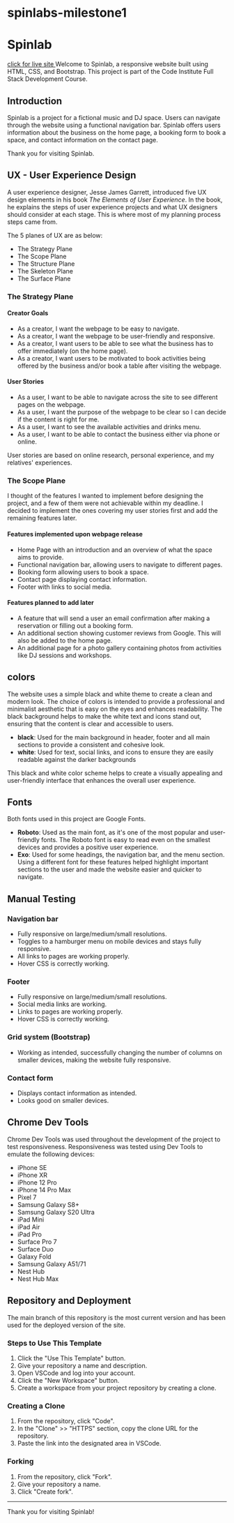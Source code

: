﻿# spinlabs-milestone1
# Spinlab
<a href="index.html"> click for live site </a>
Welcome to Spinlab, a responsive website built using HTML, CSS, and Bootstrap. This project is part of the Code Institute Full Stack Development Course.

## Introduction

Spinlab is a project for a fictional music and DJ space. Users can navigate through the website using a functional navigation bar. Spinlab offers users information about the business on the home page, a booking form to book a space, and contact information on the contact page.

Thank you for visiting Spinlab.

## UX - User Experience Design

A user experience designer, Jesse James Garrett, introduced five UX design elements in his book *The Elements of User Experience*. In the book, he explains the steps of user experience projects and what UX designers should consider at each stage. This is where most of my planning process steps came from.

The 5 planes of UX are as below:
- The Strategy Plane
- The Scope Plane
- The Structure Plane
- The Skeleton Plane
- The Surface Plane

### The Strategy Plane

#### Creator Goals
- As a creator, I want the webpage to be easy to navigate.
- As a creator, I want the webpage to be user-friendly and responsive.
- As a creator, I want users to be able to see what the business has to offer immediately (on the home page).
- As a creator, I want users to be motivated to book activities being offered by the business and/or book a table after visiting the webpage.

#### User Stories
- As a user, I want to be able to navigate across the site to see different pages on the webpage.
- As a user, I want the purpose of the webpage to be clear so I can decide if the content is right for me.
- As a user, I want to see the available activities and drinks menu.
- As a user, I want to be able to contact the business either via phone or online.

User stories are based on online research, personal experience, and my relatives' experiences.

### The Scope Plane

I thought of the features I wanted to implement before designing the project, and a few of them were not achievable within my deadline. I decided to implement the ones covering my user stories first and add the remaining features later.

#### Features implemented upon webpage release
- Home Page with an introduction and an overview of what the space aims to provide.
- Functional navigation bar, allowing users to navigate to different pages.
- Booking form allowing users to book a space.
- Contact page displaying contact information.
- Footer with links to social media.

#### Features planned to add later
- A feature that will send a user an email confirmation after making a reservation or filling out a booking form.
- An additional section showing customer reviews from Google. This will also be added to the home page.
- An additional page for a photo gallery containing photos from activities like DJ sessions and workshops. 

## colors 

The website uses a simple black and white theme to create a clean and modern look. The choice of colors is intended to provide a professional and minimalist aesthetic that is easy on the eyes and enhances readability. The black background helps to make the white text and icons stand out, ensuring that the content is clear and accessible to users.

- **black**: Used for the main background in header, footer and all main sections to provide a consistent and cohesive look.
- **white**: Used for text, social links, and icons to ensure they are easily readable against the darker backgrounds 

This black and white color scheme helps to create a visually appealing and user-friendly interface that enhances the overall user experience.  

## Fonts
Both fonts used in this project are Google Fonts.

- **Roboto**: Used as the main font, as it's one of the most popular and user-friendly fonts. The Roboto font is easy to read even on the smallest devices and provides a positive user experience.
- **Exo**: Used for some headings, the navigation bar, and the menu section. Using a different font for these features helped highlight important sections to the user and made the website easier and quicker to navigate.

## Manual Testing

### Navigation bar
- Fully responsive on large/medium/small resolutions.
- Toggles to a hamburger menu on mobile devices and stays fully responsive.
- All links to pages are working properly.
- Hover CSS is correctly working.

### Footer
- Fully responsive on large/medium/small resolutions.
- Social media links are working.
- Links to pages are working properly.
- Hover CSS is correctly working.

### Grid system (Bootstrap)
- Working as intended, successfully changing the number of columns on smaller devices, making the website fully responsive.

### Contact form
- Displays contact information as intended.
- Looks good on smaller devices.

## Chrome Dev Tools

Chrome Dev Tools was used throughout the development of the project to test responsiveness. Responsiveness was tested using Dev Tools to emulate the following devices:
- iPhone SE
- iPhone XR
- iPhone 12 Pro
- iPhone 14 Pro Max
- Pixel 7
- Samsung Galaxy S8+
- Samsung Galaxy S20 Ultra
- iPad Mini
- iPad Air
- iPad Pro
- Surface Pro 7
- Surface Duo
- Galaxy Fold
- Samsung Galaxy A51/71
- Nest Hub
- Nest Hub Max

## Repository and Deployment

The main branch of this repository is the most current version and has been used for the deployed version of the site.

### Steps to Use This Template
1. Click the "Use This Template" button.
2. Give your repository a name and description.
3. Open VSCode and log into your account.
4. Click the "New Workspace" button.
5. Create a workspace from your project repository by creating a clone.

### Creating a Clone
1. From the repository, click "Code".
2. In the "Clone" >> "HTTPS" section, copy the clone URL for the repository.
3. Paste the link into the designated area in VSCode.

### Forking
1. From the repository, click "Fork".
2. Give your repository a name.
3. Click "Create fork".

---

Thank you for visiting Spinlab!
